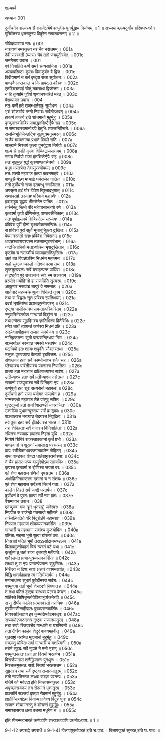 शल्यपर्व

अध्यायः 001

दुर्योधनेन शल्यस्य सैनापत्येऽभिषेचनपूर्वकं पुनर्युद्धाय निर्याणम् ॥ 1 ॥ सञ्जयाच्छल्यदुर्योधनादिवधश्रवणेन मूर्च्छितस्य धृतराष्ट्रस्य विदुरेण समाश्वासनम् ॥ 2 ॥

श्रीवेदव्यासाय नमः ॥	001  
नारायणं नमस्कृत्य नरं चैव नरोत्तमम् ।	001a  
देवीं सरस्वतीं (व्यासं) चैव ततो जयमुदीरयेत् ॥	001c  
जनमेजय उवाच ।	001  
एवं निपातिते कर्णे समरे सव्यसाचिना ।	001a  
अल्पावशिष्टाः कुरवः किमकुर्वत वै द्विज ॥	001c  
विदीर्यमाणं च बलं दृष्ट्वा राजा सुयोधनः ।	002a  
पाण्डवैः प्राप्तकालं च किं प्रापद्यत कौरवः ॥	002c  
एतदिच्छाम्यहं श्रोतुं तदाचक्ष्व द्विजोत्तम ।	003a  
न हि तृप्यामि पूर्वेषां शृण्वानश्चरितं महत् ॥	003c  
वैशम्पायन उवाच ।	004  
ततः कर्णे हते राजन्धार्तराष्ट्रः सुयोधनः ।	004a  
भृशं शोकार्णवे मग्नो निराशः सर्वतोऽभवत् ॥	004c  
हाकर्ण हाकर्ण इति शोचमानो मुहुर्मुहुः ।	005a  
कृच्छ्रात्स्वशिबिरं प्रायाद्धतशिष्टैर्नृपैः सह ॥	005c  
स समाश्वास्यमानोऽपि हेतुभिः शास्त्रनिश्चितैः ।	006a  
राजन्विभूतिमिच्छद्भिः सूतपुत्रमनुस्मरन् ॥	006c  
स दैवं बलवन्मत्वा प्रभाते विमले सति ।	007a  
सङ्ग्रामे निश्चयं कृत्वा पुनर्युद्वाय निर्ययौ ॥	007c  
शल्यं सेनापतिं कृत्वा विधिवद्राजसत्तमम् ।	008a  
रणाय निर्ययौ राजा हतशिष्टैर्नृपैः सह ॥	008c  
ततः सुतुमुलं युद्धं कुरुपाण्डवसेनयोः ।	009a  
बभूव भरतश्रेष्ठ देवासुररणोपमम् ॥	009c  
ततः शल्यो महाराज कृत्वा कदनमाहवे ।	010a  
पाण्डुसैन्येऽथ मध्याह्ने धर्मराजेन पातितः ॥	010c  
ततो दुर्योधनो राजा हतबन्धू रणाजिरात् ।	011a  
अपसृत्य ह्रदं घोरं विवेश रिपुजाद्भुयात् ॥	011c  
अथापराह्णे तस्याह्नः परिवार्य महारथैः ।	012a  
ह्रदादाहूय युद्वाय भीमसेनेन पातितः ॥	012c  
तस्मिंस्तु निहते वीरे महेष्वासास्त्रयो रणे ।	013a  
कृतवर्मा कृपो द्रौणिर्जघ्नुः पाण्डवसैनिकान् ॥	013c  
ततः पूर्वाह्णसमये शिबिरादेत्य सञ्जयः ।	014a  
प्रविवेश पुरीं दीनो दुःखशोकसमन्वितः ॥	014c  
स प्रविश्य पुरीं सूतो भूजावुच्छ्रित्य दुःखितः ।	015a  
वेपमानस्ततो राज्ञः प्रविवेश निवेशनम् ॥	015c  
धावतश्चाप्यपश्यत्स तत्रत्यान्पुरुषर्षभान् ।	016a  
नष्टचित्तानिवोन्मत्ताञ्शोकेन भृशदुःखितान् ॥	016c  
दृष्ट्वैव च नराञ्शीघ्रं व्याजहारातिदुःखितः ।	017a  
अहो बत विपन्नोऽस्मि निधनेन महात्मनः ॥	017c  
अहो सुबलवान्कालो गतिश्च परमा तथा ।	018a  
शुक्रतुल्यबलाः सर्वे यत्राहन्यन्त पार्थिवाः ॥	018c  
तं दृष्ट्वैव पुरे राजञ्जनः सर्वः स्म सञ्जयम् ।	019a  
प्ररुरोद भयोद्विग्नो हा राजन्निति सुस्वरम् ॥	019c  
आकुमारं नरव्याघ्र तत्पुरं वै समन्ततः ।	020a  
आर्तनादं महच्चक्रे श्रुत्वा विनिहतं नृपम् ॥	020c  
तथा स विह्वलः सूतः प्रविश्य नृपतिक्षयम् ।	021a  
ददर्श नृपतिश्रेष्ठं प्रज्ञाचक्षुषमीश्वरम् ॥	021c  
दृष्ट्वा चासीनमनघं समन्तात्परिवारितम् ।	022a  
स्नुषामिर्भरतश्रेष्ठ गान्धार्या विदुरेण च ।	022c  
तथाऽन्यैश्च सुहृद्भिश्च ज्ञातिभिश्च हितैषिभिः ॥	022e  
तमेव चार्थं ध्यायन्तं कर्णस्य निधनं प्रति ।	023a  
रुदन्नेवाब्रवीद्वाक्यं राजानं जनमेजय ॥	023c  
नातिहृष्टमनाः सूतो बाष्पसन्दिग्धया गिरा ।	024a  
सञ्जयोऽहं नरव्याघ्र नमस्ते भरतर्षभ ॥	024c  
मद्राधिपो हतः शल्यः शकुनिः सौबलस्तथा ।	025a  
उलूकः पुरुषव्याघ्र कैतव्यो दृढविक्रमः ॥	025c  
संशप्तका हताः सर्वे काम्भोजाश्च शकैः सह ।	026a  
म्लेच्छाश्च पार्वतीयाश्च यवनाश्च निपातिताः ॥	026c  
प्राच्या हता महाराज दाक्षिणात्याश्च सर्वशः ।	027a  
उदीच्याश्च हताः सर्वे प्रतीच्याश्च नरोत्तमाः ।	027c  
राजानो राजपुत्राश्च सर्वे विनिहता नृप ॥	028a  
कर्णपुत्रो हतः शूरः सत्यसेनो महाबलः ॥	028c  
दुर्योधनो हतो राजा ययोक्तं पाण्डवेन ह ।	029a  
भग्नसक्थो महाराज शेते पांसुषु रूषितः ॥	029c  
धृष्टद्युम्नो हतो  राजञ्शिखण्डी चापराजितः ।	030a  
उत्तमौजा युधामन्युस्तथा सर्वे प्रभद्रकाः ॥	030c  
पाञ्चालश्च नरव्याघ्र चेदयश्च निषूदिताः ।	031a  
तव पुत्रा हताः सर्वे द्रौपदेयाश्च भारत ॥	031c  
नरा विनिहताः सर्वे गजाश्च विनिपातिताः ।	032a  
रथिनत्र नरव्याघ्र हयाश्च निहता युधि ॥	032c  
निःशेषं शिबिरं राजंस्तावकानां कृतं प्रभो ।	033a  
पाण्डवानां च शूराणां समासाद्य परस्परम् ॥	033c  
प्रायः स्त्रीशेषमभवज्जगत्कालेन मोहितम् ।	034a  
सप्त पाण्डवतः शिष्टा धार्तराष्ट्रास्त्रयोरथाः ॥	034c  
ते चैव भ्रातरः पञ्च वासुदेवोऽथ सात्यकिः ।	035a  
कृपश्च कृतवर्मा च द्रौणिश्च जयतां वरः ॥	035c  
एते शेषा महाराज रथिनो नृपसत्तम ।	036a  
अक्षौहिणीनामष्टानां दशानां च न संशयः ॥	036c  
एते शेषा महाराज सर्वेऽन्ये निधनं गताः ।	037a  
कालेन निहतं सर्वं जगद्वै भरतर्षभ ।	037c  
दुर्योधनं वै पुरतः कृत्वा सर्वे नरा हताः ॥	037e  
वैशम्पायन उवाच ।	038  
एतच्छ्रुत्वा वचः क्रूरं धृतराष्ट्रो जनेश्वरः ।	038a  
निपपात स राजेन्द्रो गतसत्वो महीतले ॥	038c  
तस्मिन्निपतिते वीरे विदुरोऽपि महायशाः ।	039a  
निपपात महाराज शोकव्यसनकर्शितः ॥	039c  
गान्धारी च महाभागा सर्वाश्च कुरुयोषितः ।	040a  
पतिताः सहसा भूमौ श्रुत्वा घोरतरं वचः ॥	040c  
निःसञ्ज्ञं पतितं भूमौ तदाऽऽसीद्राजमण्डलम् ।	041a  
विलापमुक्तोपहतं चित्रं न्यस्तं पटे यथा ॥	041c  
कृच्छ्रेण तु ततो राजा धृतराष्ट्रो महीपतिः ।	042a  
शनैरलभत प्राणान्पुत्रव्यसनकर्शितः ॥	042c  
लब्ध्वा तु स नृपः प्राणान्वेपमानः सुदुःखितः ।	043a  
निरीक्ष्य च दिशः सर्वाः क्षत्तारं वाक्यमब्रवीत् ॥	043c  
विद्धि क्षत्तर्महाप्राज्ञ त्वं गतिर्भरतर्षभ ।	044a  
ममानाथस्य सुभृशं पुत्रैर्हीनस्य सर्वशः ।	044c  
एवमुक्त्वा ततो भूयो विसञ्ज्ञो निपपात ह ॥	044e  
तं तथा पतितं दृष्ट्वा बान्धवा येऽस्य केचन ।	045a  
शीतैस्ते सिषिचुस्तोयैर्विव्यजुर्व्यजनैरपि ॥	045c  
स तु दीर्घेण कालेन प्रत्याश्वस्तो नराधिपः ।	046a  
तूष्णीमासीन्महीपालः पुत्रव्यसनकर्शितः ॥	046c  
निःश्वसञ्जिह्मग इव कुम्भक्षिप्तोऽभवन्नृपः ॥	047ac  
सञ्जयोऽप्यरुदत्तत्र दृष्ट्वा राजानमातुरम् ।	048a  
तथा सर्वाः स्त्रियश्चैव गान्धारी च यशस्विनी ॥	048c  
ततो दीर्घेण कालेन विदुरं वाक्यमब्रवीत् ।	049a  
धृतराष्ट्रो नरश्रेष्ठ मुह्यमानो मुहुर्मुहुः ॥	049c  
गच्छन्तु योषितः सर्वा गान्धारी च यशस्विनी ।	050a  
तथेमे सुहृदः सर्वे मुह्यते मे मनो भृशम् ॥	050c  
एवमुक्तस्ततः क्षत्ता ताः स्त्रियो भरतर्षभ ।	051a  
विसर्जयामास शनैर्मुह्यमानः पुनःपुनः ॥	051c  
निश्चक्रमुस्ततः सर्वाः स्त्रियो भरतसत्तम ।	052a  
सुहृदश्च तथा सर्वे दृष्ट्वा राजानमातुरम् ॥	052c  
ततो नरपतिस्तत्र लब्ध्वा सञ्ज्ञां परन्तपः ।	053a  
गतिर्मे को भवेदद्य इति चिन्तासमाकुलः ।	053c  
अपृच्छत्सञ्जयं तत्र रोदमानं भृशातुरम् ॥	053e  
प्राञ्जलिं सञ्जयं दृष्ट्वा रोदमानं मुहुर्मुहुः ।	054a  
ज्ञातीन्स्त्रियोऽथ निर्याप्य प्रविश्य विदुरः पुनः ॥	054c  
राजानं शोचमानस्तु तं शोचन्तं मुहुर्मुहुः ।	055a  
समाश्वासयत क्षत्ता वचसा मधुरेण च ॥ ॥	055c  

इति श्रीमन्महाभारते कर्णपर्वणि शल्यवधपर्वणि प्रथमोऽध्यायः ॥ 1 ॥

9-1-12 अपराह्णे अपरार्धे ॥ 9-1-41 विलापयुक्तोपहतं इति ङ.पाठः । विलापयुक्तं सुमहत् इति घ. पाठः ॥ 

